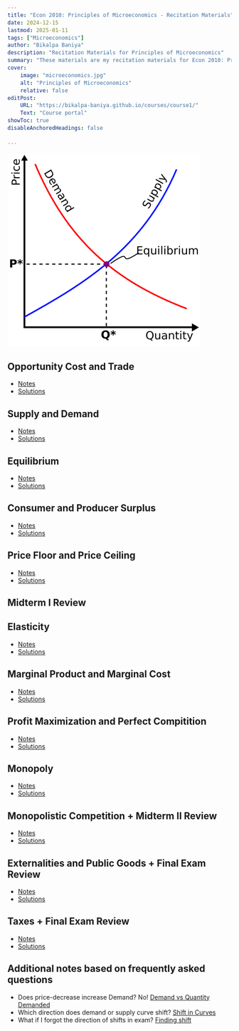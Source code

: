 ```yaml
---
title: "Econ 2010: Principles of Microeconomics - Recitation Materials"
date: 2024-12-15
lastmod: 2025-01-11
tags: ["Microeconomics"]
author: "Bikalpa Baniya"
description: "Recitation Materials for Principles of Microeconomics" 
summary: "These materials are my recitation materials for Econ 2010: Principles of Microeconomics" 
cover:
    image: "microeconomics.jpg"
    alt: "Principles of Microeconomics"
    relative: false
editPost:
    URL: "https://bikalpa-baniya.github.io/courses/course1/"
    Text: "Course portal"
showToc: true
disableAnchoredHeadings: false

---
```

  ![](Supply-demand-equilibrium.svg)


##   Opportunity Cost and Trade
 - [Notes](https://o365coloradoedu-my.sharepoint.com/:b:/g/personal/biba7086_colorado_edu/EasJa1ShTxxOhxV_vIm924MBk8HNVHEX9pK3vlTui9loBg?e=O19ct0)
 - [Solutions](https://o365coloradoedu-my.sharepoint.com/:b:/g/personal/biba7086_colorado_edu/EV-CDWRM5FRAnP5sRuiF8QEBNQ5xsKSqEwY88p05aECLDw?e=xoa21J)

##    Supply and Demand
 - [Notes](https://o365coloradoedu-my.sharepoint.com/:b:/g/personal/biba7086_colorado_edu/ETTiRu12qUBJktKMiOSYLSIBK9xb-XCRS3Bhs-VPJIg-wQ?e=eGaCJC)
 - [Solutions](https://o365coloradoedu-my.sharepoint.com/:b:/g/personal/biba7086_colorado_edu/EZ9FeaF47yBBvvFt_ktVudUBo9-JW6_BU2slISV92bmjhQ?e=PaRwS7)
 
##   Equilibrium
 - [Notes]()
 - [Solutions]()
 
##   Consumer and Producer Surplus
 - [Notes]()
 - [Solutions]()
 
##    Price Floor and Price Ceiling
 - [Notes]()
 - [Solutions]()
 
##   Midterm I Review
##     Elasticity
 - [Notes]()
 - [Solutions]()
 
##  Marginal Product and Marginal Cost
 - [Notes]()
 - [Solutions]()
 
##    Profit Maximization and Perfect Compitition
 - [Notes]()
 - [Solutions]()
 
##     Monopoly
 - [Notes]()
 - [Solutions]()
 
##   Monopolistic Competition + Midterm II Review
 - [Notes]()
 - [Solutions]()
 
##   Externalities and Public Goods + Final Exam Review
 - [Notes]()
 - [Solutions]()
 
##    Taxes + Final Exam Review
 - [Notes]()
 - [Solutions]()
 



 


## Additional notes based on frequently asked questions
-   Does price-decrease increase Demand? No! [Demand vs Quantity Demanded](https://o365coloradoedu-my.sharepoint.com/:b:/g/personal/biba7086_colorado_edu/EXVT4dVOXXpJkQRgVqV4Nq8BDt_MogF-PPZjmUL4YRpiKw?e=jKzxBc) 
-   Which direction does demand or supply curve shift? [Shift in Curves](https://o365coloradoedu-my.sharepoint.com/:b:/g/personal/biba7086_colorado_edu/ESa1kQ19yVNMrvTWQ_Vl7WwB81wFFbT8YQUcAb_k3b-Leg?e=afOzgS) 
-   What if I forgot the direction of shifts in exam? [Finding shift](https://o365coloradoedu-my.sharepoint.com/:b:/g/personal/biba7086_colorado_edu/ETPB51MDI8JHmQu7Pj-mEJ0BYVVSqmaVkMx8u6S3EaBWLQ?e=eKenfk) 





